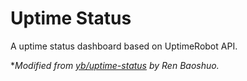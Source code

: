 # Uptime Status

A uptime status dashboard based on UptimeRobot API.

**Modified from [yb/uptime-status](https://github.com/yb/uptime-status) by Ren Baoshuo.*
